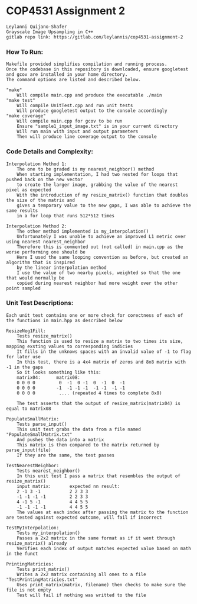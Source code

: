 # COP4531 Assignment 2
    Leylanni Quijano-Shafer
    Grayscale Image Upsampling in C++
    gitlab repo link: https://gitlab.com/leylannis/cop4531-assignment-2

### How To Run:
    Makefile provided simplifies compilation and running process.
    Once the codebase in this repository is downloaded, ensure googletest and gcov are installed in your home directory.
    The command options are listed and described below.

    "make"
        Will compile main.cpp and produce the executable ./main
    "make test"
        Will compile UnitTest.cpp and run unit tests
        Will produce googletest output to the console accordingly
    "make coverage"
        Will compile main.cpp for gcov to be run
        Ensure "sample1_input_image.txt" is in your current directory
        Will run main with input and output parameters
        Then will produce line coverage output to the console

### Code Details and Complexity:
    Interpolation Method 1:
        The one to be graded is my nearest_neighbor() method
        When starting implementation, I had two nested for loops that pushed back on the new vector
        to create the larger image, grabbing the value of the nearest pixel as expected
        With the introduction of my resize_matrix() function that doubles the size of the matrix and 
        gives a temporary value to the new gaps, I was able to achieve the same results
        in a for loop that runs 512*512 times

    Interpolation Method 2:
        The other method implemented is my_interpolation()
        Unfortunately I was unable to achieve an improved L1 metric over using nearest nearest_neighbor
        Therefore this is commented out (not called) in main.cpp as the worse performing one should be
        Here I used the same looping convention as before, but created an algorithm that is inspired
        by the linear interpolation method
        I use the value of two nearby pixels, weighted so that the one that would normally be
        copied during nearest neighbor had more weight over the other point sampled

### Unit Test Descriptions:
    Each unit test contains one or more check for corectness of each of the functions in main.hpp as described below

    ResizeNeg1Fill:
        Tests resize_matrix()
        This function is used to resize a matrix to two times its size, mapping exsting values to corresponding indicies
        It fills in the unknows spaces with an invalid value of -1 to flag for later use
        In this test, there is a 4x4 matrix of zeros and 8x8 matrix with -1 in the gaps
        So it looks something like this:
        matrix04:      matrix08: 
        0 0 0 0         0  -1  0 -1  0  -1  0  -1
        0 0 0 0        -1  -1 -1 -1  -1 -1  -1 -1
        0 0 0 0         .... (repeated 4 times to complete 8x8)

        The test asserts that the output of resize_matrix(matrix04) is equal to matrix08

    PopulateSmallMatrix:
        Tests parse_input()
        This unit test grabs the data from a file named "PopulateSmallMatrix.txt"
        And pushes the data into a matrix
        This matrix is then compared to the matrix returned by parse_input(file)
        If they are the same, the test passes

    TestNearestNeighbor:
        Tests nearest_neighbor()
        In this unit test I pass a matrix that resembles the output of resize_matrix()
        input matrix:       expected nn result:
        2 -1 3 -1           2 2 3 3
        -1 -1 -1 -1         2 2 3 3
        4 -1 5 -1           4 4 5 5
        -1 -1 -1 -1         4 4 5 5
        The values at each index after passing the matrix to the function are tested against expected outcome, will fail if incorrect

    TestMyInterpolation:
        Tests my_interpolation()
        Passes a 2x2 matrix in the same format as if it went through resize_matrix() already
        Verifies each index of output matches expected value based on math in the funct

    PrintingMatricies:
        Tests print_matrix()
        Writes a 2x2 matrix containing all ones to a file "TestPrintingMatricies.txt"
        Uses print_matrix(matrix, filename) then checks to make sure the file is not empty
        Test will fail if nothing was writted to the file
